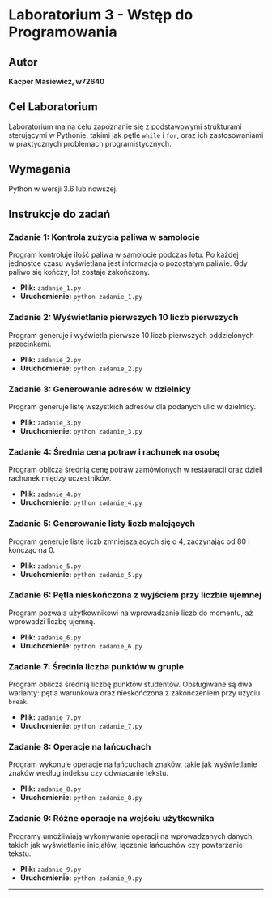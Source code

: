 # Laboratorium 3 - Wstęp do Programowania

## Autor
**Kacper Masiewicz, w72640**

## Cel Laboratorium
Laboratorium ma na celu zapoznanie się z podstawowymi strukturami sterującymi w Pythonie, 
takimi jak pętle `while` i `for`, oraz ich zastosowaniami w praktycznych problemach programistycznych.

## Wymagania
Python w wersji 3.6 lub nowszej.

## Instrukcje do zadań

### Zadanie 1: Kontrola zużycia paliwa w samolocie
Program kontroluje ilość paliwa w samolocie podczas lotu. Po każdej jednostce czasu wyświetlana jest informacja o pozostałym paliwie. Gdy paliwo się kończy, lot zostaje zakończony.

- **Plik:** `zadanie_1.py`
- **Uruchomienie:** `python zadanie_1.py`

### Zadanie 2: Wyświetlanie pierwszych 10 liczb pierwszych
Program generuje i wyświetla pierwsze 10 liczb pierwszych oddzielonych przecinkami.

- **Plik:** `zadanie_2.py`
- **Uruchomienie:** `python zadanie_2.py`

### Zadanie 3: Generowanie adresów w dzielnicy
Program generuje listę wszystkich adresów dla podanych ulic w dzielnicy.

- **Plik:** `zadanie_3.py`
- **Uruchomienie:** `python zadanie_3.py`

### Zadanie 4: Średnia cena potraw i rachunek na osobę
Program oblicza średnią cenę potraw zamówionych w restauracji oraz dzieli rachunek między uczestników.

- **Plik:** `zadanie_4.py`
- **Uruchomienie:** `python zadanie_4.py`

### Zadanie 5: Generowanie listy liczb malejących
Program generuje listę liczb zmniejszających się o 4, zaczynając od 80 i kończąc na 0.

- **Plik:** `zadanie_5.py`
- **Uruchomienie:** `python zadanie_5.py`

### Zadanie 6: Pętla nieskończona z wyjściem przy liczbie ujemnej
Program pozwala użytkownikowi na wprowadzanie liczb do momentu, aż wprowadzi liczbę ujemną.

- **Plik:** `zadanie_6.py`
- **Uruchomienie:** `python zadanie_6.py`

### Zadanie 7: Średnia liczba punktów w grupie
Program oblicza średnią liczbę punktów studentów. Obsługiwane są dwa warianty: pętla warunkowa oraz nieskończona z zakończeniem przy użyciu `break`.

- **Plik:** `zadanie_7.py`
- **Uruchomienie:** `python zadanie_7.py`

### Zadanie 8: Operacje na łańcuchach
Program wykonuje operacje na łańcuchach znaków, takie jak wyświetlanie znaków według indeksu czy odwracanie tekstu.

- **Plik:** `zadanie_8.py`
- **Uruchomienie:** `python zadanie_8.py`

### Zadanie 9: Różne operacje na wejściu użytkownika
Programy umożliwiają wykonywanie operacji na wprowadzanych danych, takich jak wyświetlanie inicjałów, łączenie łańcuchów czy powtarzanie tekstu.

- **Plik:** `zadanie_9.py`
- **Uruchomienie:** `python zadanie_9.py`

---
